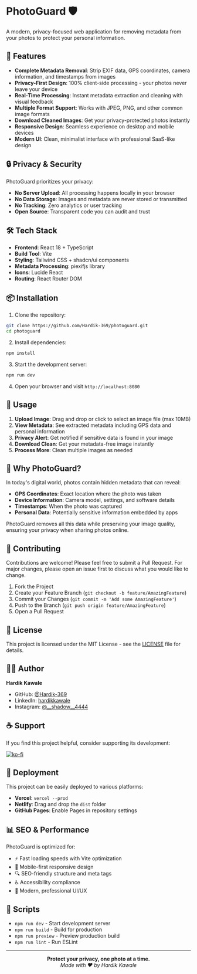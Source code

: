 # PhotoGuard 🛡️

A modern, privacy-focused web application for removing metadata from your photos to protect your personal information.

## 🚀 Features

- **Complete Metadata Removal**: Strip EXIF data, GPS coordinates, camera information, and timestamps from images
- **Privacy-First Design**: 100% client-side processing - your photos never leave your device
- **Real-Time Processing**: Instant metadata extraction and cleaning with visual feedback
- **Multiple Format Support**: Works with JPEG, PNG, and other common image formats
- **Download Cleaned Images**: Get your privacy-protected photos instantly
- **Responsive Design**: Seamless experience on desktop and mobile devices
- **Modern UI**: Clean, minimalist interface with professional SaaS-like design

## 🔒 Privacy & Security

PhotoGuard prioritizes your privacy:
- **No Server Upload**: All processing happens locally in your browser
- **No Data Storage**: Images and metadata are never stored or transmitted
- **No Tracking**: Zero analytics or user tracking
- **Open Source**: Transparent code you can audit and trust

## 🛠️ Tech Stack

- **Frontend**: React 18 + TypeScript
- **Build Tool**: Vite
- **Styling**: Tailwind CSS + shadcn/ui components
- **Metadata Processing**: piexifjs library
- **Icons**: Lucide React
- **Routing**: React Router DOM

## 📦 Installation

1. Clone the repository:
```bash
git clone https://github.com/Hardik-369/photoguard.git
cd photoguard
```

2. Install dependencies:
```bash
npm install
```

3. Start the development server:
```bash
npm run dev
```

4. Open your browser and visit `http://localhost:8080`

## 🎯 Usage

1. **Upload Image**: Drag and drop or click to select an image file (max 10MB)
2. **View Metadata**: See extracted metadata including GPS data and personal information
3. **Privacy Alert**: Get notified if sensitive data is found in your image
4. **Download Clean**: Get your metadata-free image instantly
5. **Process More**: Clean multiple images as needed

## 🌟 Why PhotoGuard?

In today's digital world, photos contain hidden metadata that can reveal:
- **GPS Coordinates**: Exact location where the photo was taken
- **Device Information**: Camera model, settings, and software details
- **Timestamps**: When the photo was captured
- **Personal Data**: Potentially sensitive information embedded by apps

PhotoGuard removes all this data while preserving your image quality, ensuring your privacy when sharing photos online.

## 🤝 Contributing

Contributions are welcome! Please feel free to submit a Pull Request. For major changes, please open an issue first to discuss what you would like to change.

1. Fork the Project
2. Create your Feature Branch (`git checkout -b feature/AmazingFeature`)
3. Commit your Changes (`git commit -m 'Add some AmazingFeature'`)
4. Push to the Branch (`git push origin feature/AmazingFeature`)
5. Open a Pull Request

## 📄 License

This project is licensed under the MIT License - see the [LICENSE](LICENSE) file for details.

## 👨‍💻 Author

**Hardik Kawale**

- GitHub: [@Hardik-369](https://github.com/Hardik-369)
- LinkedIn: [hardikkawale](https://www.linkedin.com/in/hardikkawale/)
- Instagram: [@__shadow__4444](https://www.instagram.com/__shadow__4444/)

## ☕ Support

If you find this project helpful, consider supporting its development:

[![ko-fi](https://ko-fi.com/img/githubbutton_sm.svg)](https://ko-fi.com/hardikkawale)

## 🚀 Deployment

This project can be easily deployed to various platforms:

- **Vercel**: `vercel --prod`
- **Netlify**: Drag and drop the `dist` folder
- **GitHub Pages**: Enable Pages in repository settings

## 📊 SEO & Performance

PhotoGuard is optimized for:
- ⚡ Fast loading speeds with Vite optimization
- 📱 Mobile-first responsive design
- 🔍 SEO-friendly structure and meta tags
- ♿ Accessibility compliance
- 🎨 Modern, professional UI/UX

## 🔧 Scripts

- `npm run dev` - Start development server
- `npm run build` - Build for production
- `npm run preview` - Preview production build
- `npm run lint` - Run ESLint

---

<div align="center">
  <strong>Protect your privacy, one photo at a time.</strong>
  <br>
  <em>Made with ❤️ by Hardik Kawale</em>
</div>